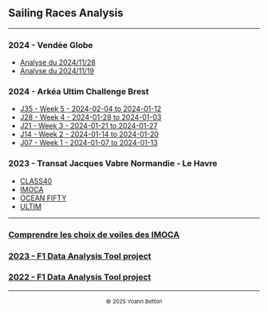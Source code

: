 ## Sailing Races Analysis

---

### 2024 - Vendée Globe

  - [Analyse du 2024/11/28](/page/VendeeGlobe2024/2024-11-28)
  - [Analyse du 2024/11/19](/page/VendeeGlobe2024/2024-11-19)


### 2024 - Arkéa Ultim Challenge Brest

  - [J35 - Week 5 - 2024-02-04 to 2024-01-12](/page/sailing-races-analysis)
  - [J28 - Week 4 - 2024-01-28 to 2024-01-03](/page/sailing-races-analysis)
  - [J21 - Week 3 - 2024-01-21 to 2024-01-27](/page/sailing-races-analysis)
  - [J14 - Week 2 - 2024-01-14 to 2024-01-20](/page/sailing-races-analysis)
  - [J07 - Week 1 - 2024-01-07 to 2024-01-13](/page/ArkeaUltimChallenge2024/J07-Week1)



### 2023 - Transat Jacques Vabre Normandie - Le Havre

  - [CLASS40](/page/)  
  - [IMOCA](/page/)
  - [OCEAN FIFTY](/page/)
  - [ULTIM](/page/) 

---

### [Comprendre les choix de voiles des IMOCA](/page/imoca-sails)
### [2023 - F1 Data Analysis Tool project](/page/f1-2023)
### [2022 - F1 Data Analysis Tool project](/page/f1-2022)

---

<div style="text-align: center">
  <p style="font-size:11px">&copy; 2025 Yoann Betton</p>
</div>